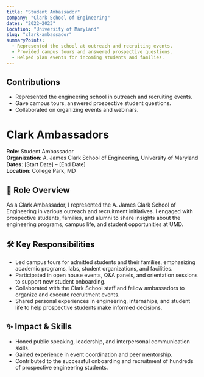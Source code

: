 ```yaml
---
title: "Student Ambassador"
company: "Clark School of Engineering"
dates: "2022–2023"
location: "University of Maryland"
slug: "clark-ambassador"
summaryPoints:
  - Represented the school at outreach and recruiting events.
  - Provided campus tours and answered prospective questions.
  - Helped plan events for incoming students and families.
---
```


## Contributions

- Represented the engineering school in outreach and recruiting events.
- Gave campus tours, answered prospective student questions.
- Collaborated on organizing events and webinars.

# Clark Ambassadors  
**Role**: Student Ambassador  
**Organization**: A. James Clark School of Engineering, University of Maryland  
**Dates**: [Start Date] – [End Date]  
**Location**: College Park, MD  

## 🎯 Role Overview  
As a Clark Ambassador, I represented the A. James Clark School of Engineering in various outreach and recruitment initiatives. I engaged with prospective students, families, and alumni to share insights about the engineering programs, campus life, and student opportunities at UMD.

## 🛠️ Key Responsibilities  
- Led campus tours for admitted students and their families, emphasizing academic programs, labs, student organizations, and facilities.  
- Participated in open house events, Q&A panels, and orientation sessions to support new student onboarding.  
- Collaborated with the Clark School staff and fellow ambassadors to organize and execute recruitment events.  
- Shared personal experiences in engineering, internships, and student life to help prospective students make informed decisions.  

## ✨ Impact & Skills  
- Honed public speaking, leadership, and interpersonal communication skills.  
- Gained experience in event coordination and peer mentorship.  
- Contributed to the successful onboarding and recruitment of hundreds of prospective engineering students.

